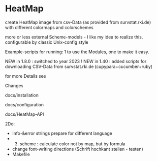 # HeatMap

create HeatMap image from csv-Data (as provided from survstat.rki.de)
with different colormaps and colorschemes

more or less external Scheme-models - I like my idea to realize this.
configurable by classic Unix-config style

Example-scripts for running: 1 to use the Modules, one to make it easy.

NEW in 1.8.0 : switched to year 2023 ! 
NEW in 1.40 : added scripts for downloading CSV-Data from survstat.rki.de
(cupypara+cucumber+ruby)

for more Details see 

Changes

docs/installation

docs/configuration

docs/HeatMap-API

2Do:
- info-&error strings prepare for different language 
- 3. scheme : calculate color not by map, but by formula
- change font-writing directions (Schrift hochkant stellen - testen)
- Makefile
